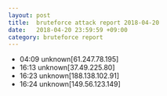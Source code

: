 ```yaml
---
layout: post
title:  bruteforce attack report 2018-04-20
date:   2018-04-20 23:59:59 +09:00
category: bruteforce report
---
```


* 04:09 unknown[61.247.78.195]
* 16:13 unknown[37.49.225.80]
* 16:23 unknown[188.138.102.91]
* 16:24 unknown[149.56.123.149]
